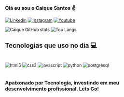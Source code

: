 ### Olá eu sou o Caique Santos ✌️

[![Linkedin](https://img.shields.io/badge/LinkedIn-0077B5?style=for-the-badge&logo=linkedin&logoColor=white)](https://www.linkedin.com/in/caique-santos-lima-852b45138/)
[![Instagram](https://img.shields.io/badge/Instagram-E4405F?style=for-the-badge&logo=instagram&logoColor=white)](https://www.instagram.com/caiquesantoss_cpe/)
[![Youtube](https://img.shields.io/badge/YouTube-FF0000?style=for-the-badge&logo=youtube&logoColor=white)](https://www.youtube.com/channel/UCuNZ3dF3mx237ctoaa6zWzw)


![Caique GitHub stats](https://github-readme-stats.vercel.app/api?username=CaiqueSantosOC&show_icons=true&theme=cobalt)
![Top Langs](https://github-readme-stats.vercel.app/api/top-langs/?username=CaiqueSantosOC&layout=compact)

## Tecnologias que uso no dia 💻

<div style="display: inline_block"> <br/>
    <img align="center" alt="html5" src="https://img.shields.io/badge/HTML5-E34F26?style=for-the-badge&logo=html5&logoColor=white" />
    <img align ="center" alt="css3" src= "https://img.shields.io/badge/CSS3-1572B6?style=for-the-badge&logo=css3&logoColor=white" />
    <img align="center" alt="javascript" src= "https://img.shields.io/badge/JavaScript-F7DF1E?style=for-the-badge&logo=javascript&logoColor=black" />
    <img align="center" alt="python" src= "https://img.shields.io/badge/Python-14354C?style=for-the-badge&logo=python&logoColor=white" />
    <img align="center" alt="postgresql" src= "https://img.shields.io/badge/PostgreSQL-316192?style=for-the-badge&logo=postgresql&logoColor=white" />
</div><br/>

### Apaixonado por Tecnologia, investindo em meu desenvolvimento profissional. Lets Go!

